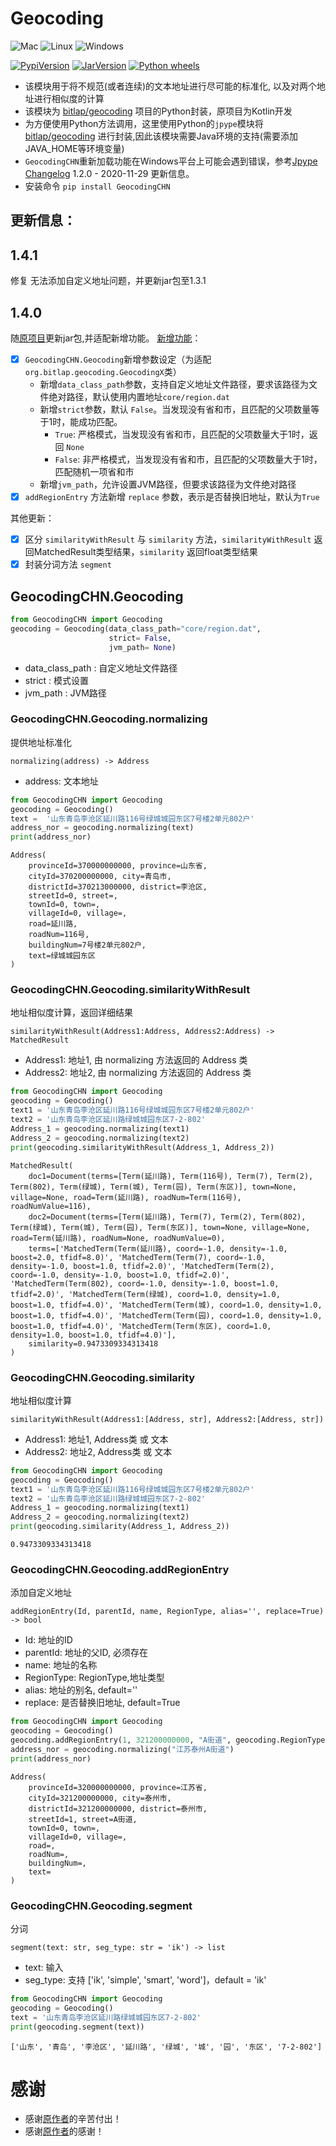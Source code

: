 # Geocoding
![Mac](https://img.shields.io/badge/MacOS-pass-success)
![Linux](https://img.shields.io/badge/Linux-pass-success)
![Windows](https://img.shields.io/badge/Windows-bug-red)

[![PypiVersion](https://img.shields.io/badge/pypi-1.4.1-blue)](https://pypi.org/project/GeocodingCHN/) 
[![JarVersion](https://img.shields.io/badge/jar-1.3.0-blue)](https://github.com/IceMimosa/geocoding) 
[![Python wheels](https://img.shields.io/badge/wheels-%E2%9C%93-4c1.svg?longCache=true&style=flat-square&logo=python&logoColor=white)](https://github.com/casuallyName/Geocoding/releases/tag/v1.4.1)

* 该模块用于将不规范(或者连续)的文本地址进行尽可能的标准化, 以及对两个地址进行相似度的计算
* 该模块为 [bitlap/geocoding](https://github.com/bitlap/geocoding) 项目的Python封装，原项目为Kotlin开发
* 为方便使用Python方法调用，这里使用Python的`jpype`模块将 [bitlap/geocoding](https://github.com/bitlap/geocoding) 进行封装,因此该模块需要Java环境的支持(需要添加JAVA_HOME等环境变量)
* `GeocodingCHN`重新加载功能在Windows平台上可能会遇到错误，参考[Jpype Changelog](https://jpype.readthedocs.io/en/latest/CHANGELOG.html) 1.2.0 - 2020-11-29 更新信息。
* 安装命令 `pip install GeocodingCHN`

## 更新信息：

## 1.4.1

修复 无法添加自定义地址问题，并更新jar包至1.3.1

## 1.4.0

随[原项目](https://github.com/bitlap/geocoding)更新jar包,并适配新增功能。 [新增功能](https://github.com/bitlap/geocoding/releases/tag/v1.3.0)：
- [x] `GeocodingCHN.Geocoding`新增参数设定（为适配`org.bitlap.geocoding.GeocodingX`类）
  * 新增`data_class_path`参数，支持自定义地址文件路径，要求该路径为文件绝对路径，默认使用内置地址`core/region.dat`
  * 新增`strict`参数，默认 `False`。当发现没有省和市，且匹配的父项数量等于1时，能成功匹配。
    * `True`: 严格模式，当发现没有省和市，且匹配的父项数量大于1时，返回 `None`
    * `False`: 非严格模式，当发现没有省和市，且匹配的父项数量大于1时，匹配随机一项省和市
  * 新增`jvm_path`，允许设置JVM路径，但要求该路径为文件绝对路径
- [x] `addRegionEntry` 方法新增 `replace` 参数，表示是否替换旧地址，默认为`True`

其他更新：
- [x] 区分 `similarityWithResult` 与 `similarity` 方法，`similarityWithResult` 返回MatchedResult类型结果，`similarity` 返回float类型结果
- [x] 封装分词方法 `segment`

## GeocodingCHN.Geocoding
```python
from GeocodingCHN import Geocoding
geocoding = Geocoding(data_class_path="core/region.dat",
                      strict= False, 
                      jvm_path= None)
```
* data_class_path : 自定义地址文件路径
* strict : 模式设置
* jvm_path : JVM路径

### GeocodingCHN.Geocoding.normalizing
提供地址标准化

`normalizing(address) -> Address`
* address: 文本地址

```python
from GeocodingCHN import Geocoding
geocoding = Geocoding()
text =  '山东青岛李沧区延川路116号绿城城园东区7号楼2单元802户'
address_nor = geocoding.normalizing(text)
print(address_nor)
```
```
Address(
	provinceId=370000000000, province=山东省, 
	cityId=370200000000, city=青岛市, 
	districtId=370213000000, district=李沧区, 
	streetId=0, street=, 
	townId=0, town=, 
	villageId=0, village=, 
	road=延川路, 
	roadNum=116号, 
	buildingNum=7号楼2单元802户, 
	text=绿城城园东区
)
```
### GeocodingCHN.Geocoding.similarityWithResult
地址相似度计算，返回详细结果

`similarityWithResult(Address1:Address, Address2:Address) -> MatchedResult`
* Address1: 地址1, 由 normalizing 方法返回的 Address 类
* Address2: 地址2, 由 normalizing 方法返回的 Address 类
```python
from GeocodingCHN import Geocoding
geocoding = Geocoding()
text1 = '山东青岛李沧区延川路116号绿城城园东区7号楼2单元802户'
text2 = '山东青岛李沧区延川路绿城城园东区7-2-802'
Address_1 = geocoding.normalizing(text1)
Address_2 = geocoding.normalizing(text2)
print(geocoding.similarityWithResult(Address_1, Address_2))
```
```
MatchedResult(
	doc1=Document(terms=[Term(延川路), Term(116号), Term(7), Term(2), Term(802), Term(绿城), Term(城), Term(园), Term(东区)], town=None, village=None, road=Term(延川路), roadNum=Term(116号), roadNumValue=116), 
	doc2=Document(terms=[Term(延川路), Term(7), Term(2), Term(802), Term(绿城), Term(城), Term(园), Term(东区)], town=None, village=None, road=Term(延川路), roadNum=None, roadNumValue=0), 
	terms=['MatchedTerm(Term(延川路), coord=-1.0, density=-1.0, boost=2.0, tfidf=8.0)', 'MatchedTerm(Term(7), coord=-1.0, density=-1.0, boost=1.0, tfidf=2.0)', 'MatchedTerm(Term(2), coord=-1.0, density=-1.0, boost=1.0, tfidf=2.0)', 'MatchedTerm(Term(802), coord=-1.0, density=-1.0, boost=1.0, tfidf=2.0)', 'MatchedTerm(Term(绿城), coord=1.0, density=1.0, boost=1.0, tfidf=4.0)', 'MatchedTerm(Term(城), coord=1.0, density=1.0, boost=1.0, tfidf=4.0)', 'MatchedTerm(Term(园), coord=1.0, density=1.0, boost=1.0, tfidf=4.0)', 'MatchedTerm(Term(东区), coord=1.0, density=1.0, boost=1.0, tfidf=4.0)'], 
	similarity=0.9473309334313418
)
```
### GeocodingCHN.Geocoding.similarity
地址相似度计算

`similarityWithResult(Address1:[Address, str], Address2:[Address, str])`
* Address1: 地址1, Address类 或 文本
* Address2: 地址2, Address类 或 文本
```python
from GeocodingCHN import Geocoding
geocoding = Geocoding()
text1 = '山东青岛李沧区延川路116号绿城城园东区7号楼2单元802户'
text2 = '山东青岛李沧区延川路绿城城园东区7-2-802'
Address_1 = geocoding.normalizing(text1)
Address_2 = geocoding.normalizing(text2)
print(geocoding.similarity(Address_1, Address_2))
```
```
0.9473309334313418
```

### GeocodingCHN.Geocoding.addRegionEntry 
添加自定义地址

`addRegionEntry(Id, parentId, name, RegionType, alias='', replace=True) -> bool`
* Id: 地址的ID
* parentId: 地址的父ID, 必须存在
* name: 地址的名称
* RegionType: RegionType,地址类型
* alias: 地址的别名, default=''
* replace: 是否替换旧地址, default=True
```python
from GeocodingCHN import Geocoding
geocoding = Geocoding()
geocoding.addRegionEntry(1, 321200000000, "A街道", geocoding.RegionType.Street)
address_nor = geocoding.normalizing("江苏泰州A街道")
print(address_nor)
```
```
Address(
	provinceId=320000000000, province=江苏省, 
	cityId=321200000000, city=泰州市, 
	districtId=321200000000, district=泰州市, 
	streetId=1, street=A街道, 
	townId=0, town=, 
	villageId=0, village=, 
	road=, 
	roadNum=, 
	buildingNum=, 
	text=
)
```
### GeocodingCHN.Geocoding.segment
分词

`segment(text: str, seg_type: str = 'ik') -> list`
* text: 输入
* seg_type: 支持 ['ik', 'simple', 'smart', 'word']，default = 'ik'
```python
from GeocodingCHN import Geocoding
geocoding = Geocoding()
text = '山东青岛李沧区延川路绿城城园东区7-2-802'
print(geocoding.segment(text))
```
```
['山东', '青岛', '李沧区', '延川路', '绿城', '城', '园', '东区', '7-2-802']
```

# 感谢
* 感谢[原作者](https://github.com/bitlap/geocoding)的辛苦付出！
* 感谢[原作者](https://github.com/bitlap/geocoding)的感谢！
